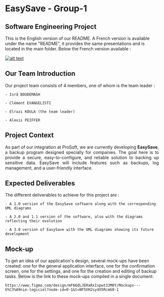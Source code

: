 # EasySave - Group-1

## Software Engineering Project

This is the English version of our README. A French version is available under the name "README", it provides the same presentations and is located in the main folder. Below the French version available :

[![alt text](../images/drapeau_fr.png)](https://github.com/alexisP3011/EasySave-Group-1/blob/main/README.md)

## Our Team Introduction

Our project team consists of 4 members, one of whom is the team leader :

    - Isrâ BOUDEMAGH
    
    - Clément EVANGELISTI

    - Elrazi KOULA (the team leader)

    - Alexis PEIFFER

## Project Context

<div align="justify"> As part of our integration at ProSoft, we are currently developing <strong>EasySave</strong>, a backup program designed specially for companies. The goal here is to provide a secure, easy-to-configure, and reliable solution to backing up sensitive data. EasySave will include features such as backups, log management, and a user-friendly interface. </div>

## Expected Deliverables

The different deliverables to achieve for this project are :

    - A 1.0 version of the EasySave software along with the corresponding UML diagrams

    - A 2.0 and 1.1 version of the software, also with the diagrams reflecting their evolution

    - A 3.0 version of EasySave with the UML diagrams showing its future development

## Mock-up

To get an idea of our application's design, several mock-ups have been created: one for the general application interface, one for the confirmation screen, one for the settings, and one for the creation and editing of backup tasks. Below is the link to these mock-ups compiled in a single document:

    https://www.figma.com/design/mF6QdLJERaRxIspwt3JM0Y/Mockups---G%C3%A9nie-logiciel?node-id=0-1&t=NF5VH2sy4X5RcmG0-1